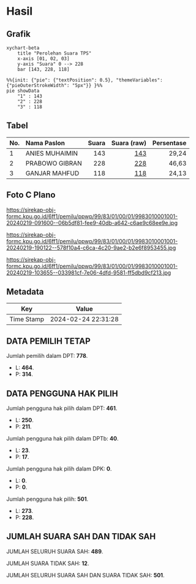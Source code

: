 # Hasil

## Grafik

```mermaid
xychart-beta
    title "Perolehan Suara TPS"
    x-axis [01, 02, 03]
    y-axis "Suara" 0 --> 228
    bar [143, 228, 118]
```

```mermaid
%%{init: {"pie": {"textPosition": 0.5}, "themeVariables": {"pieOuterStrokeWidth": "5px"}} }%%
pie showData
    "1" : 143
    "2" : 228
    "3" : 118
```

## Tabel

| No. | Nama Paslon    | Suara | Suara (raw) | Persentase |
|:--- |:-------------- | -----:| -----------:| ----------:|
| 1   | ANIES MUHAIMIN | 143   | [143][p-1]  | 29,24      |
| 2   | PRABOWO GIBRAN | 228   | [228][p-2]  | 46,63      |
| 3   | GANJAR MAHFUD  | 118   | [118][p-3]  | 24,13      |


[p-1]: https://github.com/gigit-pemilu/pemilu-2024-99-luar-negeri/blob/main/pilpres/hitung-suara/sub/99-luar-negeri/sub/83-osaka-jepang/sub/01-osaka-jepang/sub/0001-osaka-jepang/sub/001-pos-001/sub/paslon-1.txt
[p-2]: https://github.com/gigit-pemilu/pemilu-2024-99-luar-negeri/blob/main/pilpres/hitung-suara/sub/99-luar-negeri/sub/83-osaka-jepang/sub/01-osaka-jepang/sub/0001-osaka-jepang/sub/001-pos-001/sub/paslon-2.txt
[p-3]: https://github.com/gigit-pemilu/pemilu-2024-99-luar-negeri/blob/main/pilpres/hitung-suara/sub/99-luar-negeri/sub/83-osaka-jepang/sub/01-osaka-jepang/sub/0001-osaka-jepang/sub/001-pos-001/sub/paslon-3.txt

## Foto C Plano

https://sirekap-obj-formc.kpu.go.id/6ff1/pemilu/ppwp/99/83/01/00/01/9983010001001-20240219-091600--06b5df81-fee9-40db-a642-c6ae9c68ee9e.jpg

https://sirekap-obj-formc.kpu.go.id/6ff1/pemilu/ppwp/99/83/01/00/01/9983010001001-20240219-190122--578f10a4-c6ca-4c20-9ae2-b2e6f8953455.jpg

https://sirekap-obj-formc.kpu.go.id/6ff1/pemilu/ppwp/99/83/01/00/01/9983010001001-20240219-103655--033981cf-7e06-4dfd-9581-ff5dbd9cf213.jpg


## Metadata

| Key        | Value               |
| ---------- | ------------------- |
| Time Stamp | 2024-02-24 22:31:28 |


## DATA PEMILIH TETAP

Jumlah pemilih dalam DPT: **778**.
 * L: **464**.
 * P: **314**.

## DATA PENGGUNA HAK PILIH

Jumlah pengguna hak pilih dalam DPT: **461**.
 * L: **250**.
 * P: **211**.

Jumlah pengguna hak pilih dalam DPTb: **40**.
 * L: **23**.
 * P: **17**.

Jumlah pengguna hak pilih dalam DPK: **0**.
 * L: **0**.
 * P: **0**.

Jumlah pengguna hak pilih: **501**.
 * L: **273**.
 * P: **228**.

## JUMLAH SUARA SAH DAN TIDAK SAH

JUMLAH SELURUH SUARA SAH: **489**.

JUMLAH SUARA TIDAK SAH: **12**.

JUMLAH SELURUH SUARA SAH DAN SUARA TIDAK SAH: **501**.


